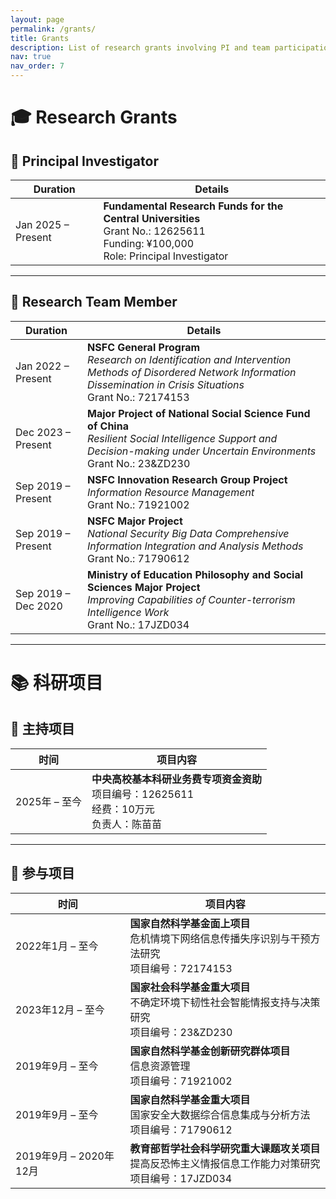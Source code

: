 ```yaml
---
layout: page
permalink: /grants/
title: Grants
description: List of research grants involving PI and team participation in national-level scientific projects.
nav: true
nav_order: 7
---
```


# 🎓 Research Grants

## 🎯 Principal Investigator

| **Duration**       | **Details** |
|--------------------|-------------|
| Jan 2025 – Present | **Fundamental Research Funds for the Central Universities**  <br> Grant No.: 12625611 <br> Funding: ¥100,000 <br> Role: Principal Investigator |

---

## 🤝 Research Team Member

| **Duration**       | **Details** |
|--------------------|-------------|
| Jan 2022 – Present | **NSFC General Program**  <br> *Research on Identification and Intervention Methods of Disordered Network Information Dissemination in Crisis Situations* <br> Grant No.: 72174153 |
| Dec 2023 – Present | **Major Project of National Social Science Fund of China**  <br> *Resilient Social Intelligence Support and Decision-making under Uncertain Environments* <br> Grant No.: 23&ZD230 |
| Sep 2019 – Present | **NSFC Innovation Research Group Project**  <br> *Information Resource Management* <br> Grant No.: 71921002 |
| Sep 2019 – Present | **NSFC Major Project**  <br> *National Security Big Data Comprehensive Information Integration and Analysis Methods* <br> Grant No.: 71790612 |
| Sep 2019 – Dec 2020| **Ministry of Education Philosophy and Social Sciences Major Project**  <br> *Improving Capabilities of Counter-terrorism Intelligence Work* <br> Grant No.: 17JZD034 |

---

# 📚 科研项目

## 🎯 主持项目

| **时间**           | **项目内容** |
|--------------------|--------------|
| 2025年 – 至今       | **中央高校基本科研业务费专项资金资助**  <br> 项目编号：12625611 <br> 经费：10万元 <br> 负责人：陈苗苗 |

---

## 🤝 参与项目

| **时间**           | **项目内容** |
|--------------------|--------------|
| 2022年1月 – 至今    | **国家自然科学基金面上项目**  <br> 危机情境下网络信息传播失序识别与干预方法研究  <br> 项目编号：72174153 |
| 2023年12月 – 至今   | **国家社会科学基金重大项目**  <br> 不确定环境下韧性社会智能情报支持与决策研究  <br> 项目编号：23&ZD230 |
| 2019年9月 – 至今    | **国家自然科学基金创新研究群体项目**  <br> 信息资源管理  <br> 项目编号：71921002 |
| 2019年9月 – 至今    | **国家自然科学基金重大项目**  <br> 国家安全大数据综合信息集成与分析方法  <br> 项目编号：71790612 |
| 2019年9月 – 2020年12月 | **教育部哲学社会科学研究重大课题攻关项目**  <br> 提高反恐怖主义情报信息工作能力对策研究  <br> 项目编号：17JZD034 |

